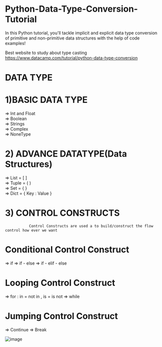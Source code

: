 # Python-Data-Type-Conversion-Tutorial
In this Python tutorial, you'll tackle implicit and explicit data type conversion of primitive and non-primitive data structures with the help of code examples!


Best website to study about type casting
https://www.datacamp.com/tutorial/python-data-type-conversion


# DATA TYPE 

# 1)BASIC DATA TYPE                                                
=> Int and Float                                                                          
=> Boolean                                                                             
=> Strings                                                                                 
=> Complex                                                                    
=> NoneType

# 2) ADVANCE DATATYPE(Data Structures)                    
=> List = [ ]                                                                   
=> Tuple = ( )                                                                            
=> Set = { }                                                                                       
=> Dict = { Key : Value }                                        

# 3) CONTROL CONSTRUCTS
               Control Constructs are used a to build/construct the flow control how ever we want
# Conditional Control Construct
=> if 
=> if - else
=> if - elif - else

# Looping Control Construct
=> for : in = not in , is = is not
=> while    

# Jumping Control Construct
=> Continue
=> Break


![image](https://github.com/user-attachments/assets/decb009f-7ee2-4a4f-ad78-bad150709c2e)

                                 










